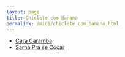 ```yaml
---
layout: page
title: Chiclete com Banana
permalink: /midi/chiclete_com_banana.html
---
```


* [Cara Caramba](https://objectstorage.sa-saopaulo-1.oraclecloud.com/n/grwdgud0delr/b/victor3d.com.br/o/midi%2FCara_Caramba.mid)
* [Sarna Pra se Coçar](https://objectstorage.sa-saopaulo-1.oraclecloud.com/n/grwdgud0delr/b/victor3d.com.br/o/midi%2Fsarna_pra_se_cocar.mid)